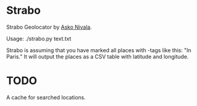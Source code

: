 # Strabo

Strabo Geolocator by [Asko Nivala](http://askonivala.github.io).

Usage: ./strabo.py text.txt

Strabo is assuming that you have marked all places with <LOCATION>-tags like this: "In <LOCATION>Paris</LOCATION>." It will output the places as a CSV table with latitude and longitude.

# TODO

A cache for searched locations.
